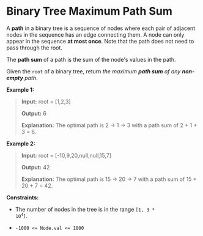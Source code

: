 # Binary Tree Maximum Path Sum

A **path** in a binary tree is a sequence of nodes where each pair of adjacent nodes in the sequence has an edge connecting them. A node can only appear in the sequence **at most once**. Note that the path does not need to pass through the root.

The **path sum** of a path is the sum of the node's values in the path.

Given the <code>root</code> of a binary tree, return *the maximum **path sum** of any **non-empty** path*.


**Example 1:**
>
> **Input:** root = [1,2,3]
>
> **Output:** 6
>
> **Explanation:** The optimal path is 2 -&gt; 1 -&gt; 3 with a path sum of 2 + 1 + 3 = 6.

**Example 2:**
>
> **Input:** root = [-10,9,20,null,null,15,7]
>
> **Output:** 42
>
> **Explanation:** The optimal path is 15 -&gt; 20 -&gt; 7 with a path sum of 15 + 20 + 7 = 42.


**Constraints:**

- The number of nodes in the tree is in the range <code>[1, 3 * 10<sup>4</sup>]</code>.

- <code>-1000 &lt;= Node.val &lt;= 1000</code>
